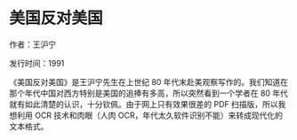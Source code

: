 # 美国反对美国

作者：王沪宁

发行时间：1991

《美国反对美国》是王沪宁先生在上世纪 80 年代末赴美观察写作的。我们知道在那个年代中国对西方特别是美国的追捧有多高，所以突然看到一个学者在 80 年代就有如此清楚的认识，十分钦佩。由于网上只有效果很差的 PDF 扫描版，所以我想利用 OCR 技术和肉眼（人肉 OCR，年代太久软件识别不能）来转成现代化的文本格式。

